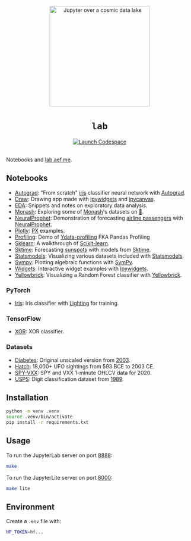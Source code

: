 <div align="center">
  <img src="./jupyter.jpg" width="270" alt="Jupyter over a cosmic data lake" />
  <h1><code>lab</code></h1>
  <a href="https://github.com/codespaces/new/adamelliotfields/lab?machine=basicLinux32gb&devcontainer_path=.devcontainer/devcontainer.json">
    <img src="https://img.shields.io/badge/launch-codespace-24292E?logo=github" alt="Launch Codespace" />
  </a>
</div>
<br />

Notebooks and [lab.aef.me](https://lab.aef.me).

## Notebooks

- [Autograd](./files/autograd.ipynb): "From scratch" [iris](https://www.rdocumentation.org/packages/datasets/topics/iris) classifier neural network with [Autograd](https://github.com/HIPS/autograd).
- [Draw](./files/draw.ipynb): Drawing app made with [ipywidgets](https://github.com/jupyter-widgets/ipywidgets) and [ipycanvas](https://github.com/jupyter-widgets-contrib/ipycanvas).
- [EDA](./files/eda.ipynb): Snippets and notes on exploratory data analysis.
- [Monash](./files/monash.ipynb): Exploring some of [Monash](https://forecastingdata.org)'s datasets on [🤗](https://huggingface.co/datasets/monash_tsf).
- [NeuralProphet](./files/neuralprophet.ipynb): Demonstration of forecasting [airline passengers](https://www.rdocumentation.org/packages/datasets/topics/AirPassengers) with [NeuralProphet](https://github.com/ourownstory/neural_prophet).
- [Plotly](./files/plotly.ipynb): [PX](https://plotly.com/python/plotly-express/) examples.
- [Profiling](./files/profiling.ipynb): Demo of [Ydata-profiling](https://github.com/ydataai/ydata-profiling) FKA Pandas Profiling
- [Sklearn](./files/sklearn.ipynb): A walkthrough of [Scikit-learn](https://github.com/scikit-learn/scikit-learn).
- [Sktime](./files/sktime.ipynb): Forecasting [sunspots](https://www.rdocumentation.org/packages/datasets/topics/sunspots) with models from [Sktime](https://github.com/sktime/sktime).
- [Statsmodels](./files/statsmodels.ipynb): Visualizing various datasets included with [Statsmodels](https://github.com/statsmodels/statsmodels).
- [Sympy](./files/sympy.ipynb): Plotting algebraic functions with [SymPy](https://www.sympy.org/en/index.html).
- [Widgets](./files/widgets.ipynb): Interactive widget examples with [Ipywidgets](https://github.com/jupyter-widgets/ipywidgets).
- [Yellowbrick](./files/yellowbrick.ipynb): Visualizing a Random Forest classifier with [Yellowbrick](https://github.com/DistrictDataLabs/yellowbrick).

### PyTorch

- [Iris](./files/torch/iris.ipynb): Iris classifier with [Lighting](https://github.com/Lightning-AI/pytorch-lightning) for training.

### TensorFlow

- [XOR](./files/tf/xor.ipynb): XOR classifier.

### Datasets

- [Diabetes](./files/data/diabetes.ipynb): Original unscaled version from [2003](https://hastie.su.domains/Papers/LARS/LeastAngle_2002.pdf).
- [Hatch](./files/data/hatch.ipynb): 18,000+ UFO sightings from 593 BCE to 2003 CE.
- [SPY-VXX](./files/data/spy_vxx.ipynb): SPY and VXX 1-minute OHLCV data for 2020.
- [USPS](./files/data/usps.ipynb): Digit classification dataset from [1989](http://yann.lecun.com/exdb/publis/pdf/lecun-89e.pdf).

## Installation

```sh
python -m venv .venv
source .venv/bin/activate
pip install -r requirements.txt
```

## Usage

To run the JupyterLab server on port [8888](http://localhost:8888):

```sh
make
```

To run the JupyterLite server on port [8000](http://localhost:8000):

```sh
make lite
```

## Environment

Create a `.env` file with:

```sh
HF_TOKEN=hf...
```
